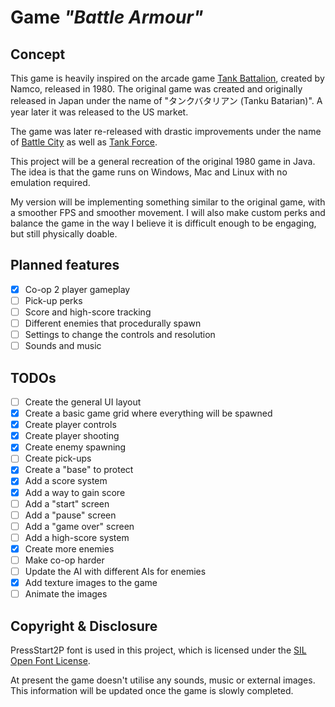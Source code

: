 # Game *"Battle Armour"*

## Concept

This game is heavily inspired on the arcade game [Tank Battalion](https://en.wikipedia.org/wiki/Tank_Battalion), created by Namco, released in 1980.
The original game was created and originally released in Japan under the name of "タンクバタリアン (Tanku Batarian)". A year later it was released to the US market.

The game was later re-released with drastic improvements under the name of [Battle City](https://en.wikipedia.org/wiki/Battle_City) as well as [Tank Force](https://en.wikipedia.org/wiki/Tank_Force).

This project will be a general recreation of the original 1980 game in Java.
The idea is that the game runs on Windows, Mac and Linux with no emulation required.

My version will be implementing something similar to the original game, with a smoother FPS and smoother movement.
I will also make custom perks and balance the game in the way I believe it is difficult enough to be engaging, but still physically doable.

## Planned features

- [x] Co-op 2 player gameplay
- [ ] Pick-up perks
- [ ] Score and high-score tracking
- [ ] Different enemies that procedurally spawn
- [ ] Settings to change the controls and resolution
- [ ] Sounds and music

## TODOs

- [ ] Create the general UI layout
- [x] Create a basic game grid where everything will be spawned
- [x] Create player controls 
- [x] Create player shooting
- [x] Create enemy spawning
- [ ] Create pick-ups
- [x] Create a "base" to protect
- [x] Add a score system
- [x] Add a way to gain score
- [ ] Add a "start" screen
- [ ] Add a "pause" screen
- [ ] Add a "game over" screen
- [ ] Add a high-score system
- [x] Create more enemies
- [ ] Make co-op harder
- [ ] Update the AI with different AIs for enemies
- [x] Add texture images to the game
- [ ] Animate the images

## Copyright & Disclosure

PressStart2P font is used in this project, which is licensed under the [SIL Open Font License](https://github.com/cityteaching/javaproject2023-Supermarcel10/blob/main/src/main/resources/font/PressStat2P-OFL.txt).

At present the game doesn't utilise any sounds, music or external images.
This information will be updated once the game is slowly completed.